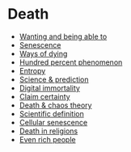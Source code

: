 # Death

- [Wanting and being able to](wanting-and-being-able-to)
- [Senescence](senescence)
- [Ways of dying](ways-of-dying)
- [Hundred percent phenomenon](hundred-precent-phenomenon)
- [Entropy]()
- [Science & prediction](science-and-prediction)
- [Digital immortality]()
- [Claim certainty]()
- [Death & chaos theory]()
- [Scientific definition]()
- [Cellular senescence]()
- [Death in religions]()
- [Even rich people]()
